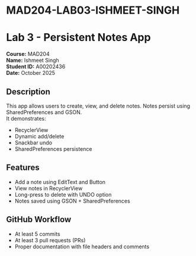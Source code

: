 # MAD204-LAB03-ISHMEET-SINGH
# Lab 3 - Persistent Notes App  
**Course:** MAD204  
**Name:** Ishmeet Singh  
**Student ID:** A00202436  
**Date:** October 2025  

## Description  
This app allows users to create, view, and delete notes. Notes persist using SharedPreferences and GSON.  
It demonstrates:  
- RecyclerView  
- Dynamic add/delete  
- Snackbar undo  
- SharedPreferences persistence  

## Features  
- Add a note using EditText and Button  
- View notes in RecyclerView  
- Long-press to delete with UNDO option  
- Notes saved using GSON + SharedPreferences  

## GitHub Workflow  
- At least 5 commits  
- At least 3 pull requests (PRs)  
- Proper documentation with file headers and comments
